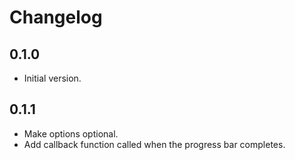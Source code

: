 # Changelog

## 0.1.0

* Initial version.

## 0.1.1

* Make options optional.
* Add callback function called when the progress bar completes.

